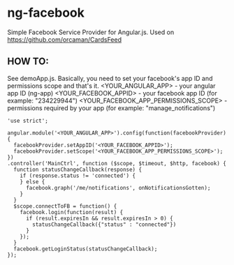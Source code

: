 # ng-facebook

Simple Facebook Service Provider for Angular.js. Used on https://github.com/orcaman/CardsFeed

## HOW TO:

See demoApp.js. Basically, you need to set your facebook's app ID and permissions scope and that's it.
<YOUR_ANGULAR_APP>    - your angular app ID (ng-app)
<YOUR_FACEBOOK_APPID> - your facebook app ID (for example: "234229944")
<YOUR_FACEBOOK_APP_PERMISSIONS_SCOPE> - permissions required by your app (for example: "manage_notifications")

```
'use strict';

angular.module('<YOUR_ANGULAR_APP>').config(function(facebookProvider){
  facebookProvider.setAppID('<YOUR_FACEBOOK_APPID>');
  facebookProvider.setScope('<YOUR_FACEBOOK_APP_PERMISSIONS_SCOPE>');
})
.controller('MainCtrl', function ($scope, $timeout, $http, facebook) {
  function statusChangeCallback(response) {
    if (response.status != 'connected') {
    } else {
      facebook.graph('/me/notifications', onNotificationsGotten);
    }
  }
  $scope.connectToFB = function() {
    facebook.login(function(result) {
      if (result.expiresIn && result.expiresIn > 0) {
        statusChangeCallback({"status" : "connected"})
      }
    });
  }
  facebook.getLoginStatus(statusChangeCallback);
});
```
